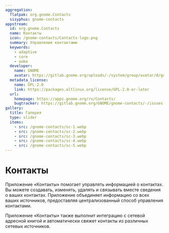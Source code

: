 ```yaml
---
aggregation:
  flatpak: org.gnome.Contacts
  sisyphus: gnome-contacts
appstream:
  id: org.gnome.Contacts
  name: Контакты
  icon: /gnome-contacts/Contacts-logo.png
  summary: Управление контактами
  keywords:
    - adaptive
    - core
    - oobe
  developer:
    name: GNOME
    avatar: https://gitlab.gnome.org/uploads/-/system/group/avatar/8/gnomelogo.png?width=48
  metadata_license:
    name: GPL-2.0
    link: https://packages.altlinux.org/license/GPL-2.0-or-later
  url:
    homepage: https://apps.gnome.org/ru/Contacts/
    bugtracker: https://gitlab.gnome.org/GNOME/gnome-contacts/-/issues
gallery:
  title: Галерея
  type: slider
  items:
    - src: /gnome-contacts/sc-1.webp
    - src: /gnome-contacts/sc-2.webp
    - src: /gnome-contacts/sc-3.webp
    - src: /gnome-contacts/sc-4.webp
    - src: /gnome-contacts/sc-5.webp
---
```


# Контакты

Приложение «Контакты» помогает управлять информацией о контактах. Вы можете создавать, изменять, удалять и связывать вместе сведения о ваших контактах. Приложение объединяет информацию со всех ваших источников, предоставляя централизованный способ управления контактами.

Приложение «Контакты» также выполнит интеграцию с сетевой адресной книгой и автоматически свяжет контакты из различных сетевых источников.

<AGWGallery />

<!--@include: @ru/apps/.parts/install/content-repo.md-->
<!--@include: @ru/apps/.parts/install/content-flatpak.md-->
